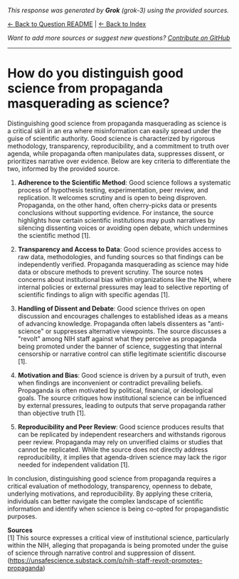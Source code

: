 <!-- 
Generated by: grok
Model: grok-3
Prompt type: sources
Generated at: 2025-06-10T21:55:45.633206
-->

*This response was generated by **Grok** (grok-3) using the provided sources.*

[← Back to Question README](README.md) | [← Back to Index](../README.md)

*Want to add more sources or suggest new questions? [Contribute on GitHub](https://github.com/justinwest/SuggestedSources)*

---

# How do you distinguish good science from propaganda masquerading as science?

Distinguishing good science from propaganda masquerading as science is a critical skill in an era where misinformation can easily spread under the guise of scientific authority. Good science is characterized by rigorous methodology, transparency, reproducibility, and a commitment to truth over agenda, while propaganda often manipulates data, suppresses dissent, or prioritizes narrative over evidence. Below are key criteria to differentiate the two, informed by the provided source.

1. **Adherence to the Scientific Method**: Good science follows a systematic process of hypothesis testing, experimentation, peer review, and replication. It welcomes scrutiny and is open to being disproven. Propaganda, on the other hand, often cherry-picks data or presents conclusions without supporting evidence. For instance, the source highlights how certain scientific institutions may push narratives by silencing dissenting voices or avoiding open debate, which undermines the scientific method [1].

2. **Transparency and Access to Data**: Good science provides access to raw data, methodologies, and funding sources so that findings can be independently verified. Propaganda masquerading as science may hide data or obscure methods to prevent scrutiny. The source notes concerns about institutional bias within organizations like the NIH, where internal policies or external pressures may lead to selective reporting of scientific findings to align with specific agendas [1].

3. **Handling of Dissent and Debate**: Good science thrives on open discussion and encourages challenges to established ideas as a means of advancing knowledge. Propaganda often labels dissenters as "anti-science" or suppresses alternative viewpoints. The source discusses a "revolt" among NIH staff against what they perceive as propaganda being promoted under the banner of science, suggesting that internal censorship or narrative control can stifle legitimate scientific discourse [1].

4. **Motivation and Bias**: Good science is driven by a pursuit of truth, even when findings are inconvenient or contradict prevailing beliefs. Propaganda is often motivated by political, financial, or ideological goals. The source critiques how institutional science can be influenced by external pressures, leading to outputs that serve propaganda rather than objective truth [1].

5. **Reproducibility and Peer Review**: Good science produces results that can be replicated by independent researchers and withstands rigorous peer review. Propaganda may rely on unverified claims or studies that cannot be replicated. While the source does not directly address reproducibility, it implies that agenda-driven science may lack the rigor needed for independent validation [1].

In conclusion, distinguishing good science from propaganda requires a critical evaluation of methodology, transparency, openness to debate, underlying motivations, and reproducibility. By applying these criteria, individuals can better navigate the complex landscape of scientific information and identify when science is being co-opted for propagandistic purposes.

**Sources**  
[1] This source expresses a critical view of institutional science, particularly within the NIH, alleging that propaganda is being promoted under the guise of science through narrative control and suppression of dissent. (https://unsafescience.substack.com/p/nih-staff-revolt-promotes-propaganda)
